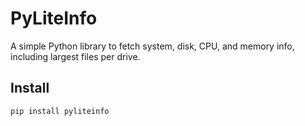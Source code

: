 # PyLiteInfo

A simple Python library to fetch system, disk, CPU, and memory info, including largest files per drive.

## Install

```bash
pip install pyliteinfo
